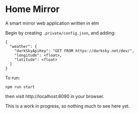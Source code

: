 #  Home Mirror

A smart mirror web application written in elm

Begin by creating `.private/config.json`, and adding:

```
{
  "weather": {
    "darkSkyApiKey": "GET FROM https://darksky.net/dev/",
    "longitude": <float>,
    "latitude": <float>
  }
}

```

To run:
```
npm run start
```
then visit http://localhost:8090 in your browser.

This is a work in progress, so nothing much to see here yet.
